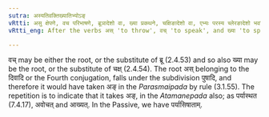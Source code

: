```yaml
---
sutra: अस्यतिवक्तिख्यातिभ्योऽङ्
vRtti: असु क्षेपणे, वच परिभाषणे, ब्रूञादेशो वा, ख्या प्रकथने, चक्षिङादेशो वा, एभ्यः परस्य च्लेरङादेशो भवति कर्त्तृवाचिनि लुङि परतः ॥
vRtti_eng: After the verbs अस् 'to throw', वच् 'to speak', and ख्या 'to speak', अङ् is the substitute of च्लि, when लुङ् follows signifying the agent.

---
```

वच् may be either the root, or the substitute of ब्रू (2.4.53) and so also ख्या may be the root, or the substitute of चक्ष् (2.4.54). The root अस् belonging to the दिवादि or the Fourth conjugation, falls under the subdivision पुषादि, and therefore it would have taken अङ् in the _Parasmaipada_ by rule (3.1.55). The repetition is to indicate that it takes अङ्, in the _Atamanepada_ also; as पर्यास्थत (7.4.17), अवोचत् and आख्यत्. In the Passive, we have पर्यासिषाताम्.